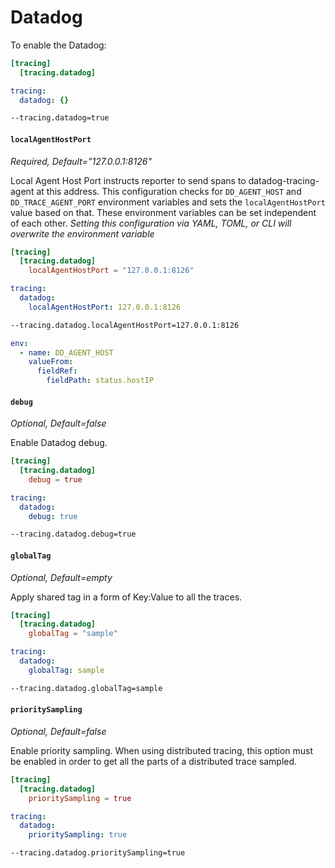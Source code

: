 # Datadog

To enable the Datadog:

```toml tab="File (TOML)"
[tracing]
  [tracing.datadog]
```

```yaml tab="File (YAML)"
tracing:
  datadog: {}
```

```bash tab="CLI"
--tracing.datadog=true
```

#### `localAgentHostPort`

_Required, Default="127.0.0.1:8126"_

Local Agent Host Port instructs reporter to send spans to datadog-tracing-agent at this address. 
This configuration checks for  `DD_AGENT_HOST` and `DD_TRACE_AGENT_PORT` environment variables and sets the 
`localAgentHostPort` value based on that. These environment variables can be set independent of each other. 
_Setting this configuration via YAML, TOML, or CLI will overwrite the 
environment variable_
```toml tab="File (TOML)"
[tracing]
  [tracing.datadog]
    localAgentHostPort = "127.0.0.1:8126"
```

```yaml tab="File (YAML)"
tracing:
  datadog:
    localAgentHostPort: 127.0.0.1:8126
```

```bash tab="CLI"
--tracing.datadog.localAgentHostPort=127.0.0.1:8126
```

```yaml tab="Environment Variable"
env:
  - name: DD_AGENT_HOST
    valueFrom:
      fieldRef:
        fieldPath: status.hostIP
```

#### `debug`

_Optional, Default=false_

Enable Datadog debug.

```toml tab="File (TOML)"
[tracing]
  [tracing.datadog]
    debug = true
```

```yaml tab="File (YAML)"
tracing:
  datadog:
    debug: true
```

```bash tab="CLI"
--tracing.datadog.debug=true
```

#### `globalTag`

_Optional, Default=empty_

Apply shared tag in a form of Key:Value to all the traces.

```toml tab="File (TOML)"
[tracing]
  [tracing.datadog]
    globalTag = "sample"
```

```yaml tab="File (YAML)"
tracing:
  datadog:
    globalTag: sample
```

```bash tab="CLI"
--tracing.datadog.globalTag=sample
```

#### `prioritySampling`

_Optional, Default=false_

Enable priority sampling. When using distributed tracing,
this option must be enabled in order to get all the parts of a distributed trace sampled.

```toml tab="File (TOML)"
[tracing]
  [tracing.datadog]
    prioritySampling = true
```

```yaml tab="File (YAML)"
tracing:
  datadog:
    prioritySampling: true
```

```bash tab="CLI"
--tracing.datadog.prioritySampling=true
```
